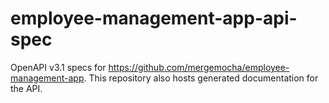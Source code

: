 # employee-management-app-api-spec

OpenAPI v3.1 specs for https://github.com/mergemocha/employee-management-app. This repository also hosts generated documentation for the API.
